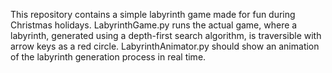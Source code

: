 This repository contains a simple labyrinth game made for fun during Christmas holidays. LabyrinthGame.py runs the actual game, where a labyrinth, generated using a depth-first search algorithm, is traversible with arrow keys as a red circle. LabyrinthAnimator.py should show an animation of the labyrinth generation process in real time. 
